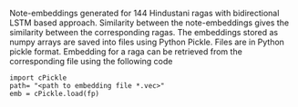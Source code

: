 Note-embeddings generated for 144 Hindustani ragas with bidirectional LSTM based approach. Similarity between the note-embeddings gives the similarity between the corresponding ragas.
The embeddings stored as numpy arrays are saved into files using Python Pickle. Files are in Python pickle format. Embedding for a raga can be retrieved from the corresponding file using the following code 

~~~~
import cPickle
path= "<path to embedding file *.vec>"
emb = cPickle.load(fp)
~~~~
